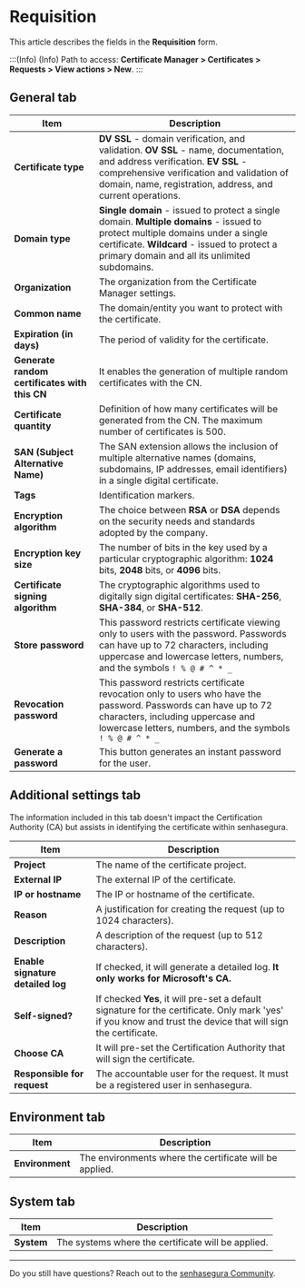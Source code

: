 # Requisition

This article describes the fields in the **Requisition** form.

<!-- Fix callout -->
:::(Info) (Info)
Path to access: **Certificate Manager > Certificates > Requests > View actions > New**.
:::

## General tab

| Item | Description |
| -- |  -- |
| **Certificate type** | **DV SSL** - domain verification, and validation. **OV SSL** - name, documentation, and address verification. **EV SSL** - comprehensive verification and validation of domain, name, registration, address, and current operations. |
| **Domain type** | **Single domain** - issued to protect a single domain. **Multiple domains** - issued to protect multiple domains under a single certificate. **Wildcard** - issued to protect a primary domain and all its unlimited subdomains. |
| **Organization** | The organization from the Certificate Manager settings. |
| **Common name** | The domain/entity you want to protect with the certificate. |
| **Expiration (in days)** | The period of validity for the certificate. |
| **Generate random certificates with this CN** | It enables the generation of multiple random certificates with the CN. |
| **Certificate quantity** | Definition of how many certificates will be generated from the CN. The maximum number of certificates is 500. |
| **SAN (Subject Alternative Name)** | The SAN extension allows the inclusion of multiple alternative names (domains, subdomains, IP addresses, email identifiers) in a single digital certificate. |
| **Tags**|Identification markers. |
| **Encryption algorithm** | The choice between **RSA** or **DSA** depends on the security needs and standards adopted by the company. |
| **Encryption key size** | The number of bits in the key used by a particular cryptographic algorithm: **1024** bits, **2048** bits, or **4096** bits. |
| **Certificate signing algorithm** | The cryptographic algorithms used to digitally sign digital certificates: **SHA-256**, **SHA-384**, or **SHA-512**. |
| **Store password** | This password restricts certificate viewing only to users with the password. Passwords can have up to 72 characters, including uppercase and lowercase letters, numbers, and the symbols ```! % @ # ^ * _``` |
| **Revocation password** | This password restricts certificate revocation only to users who have the password. Passwords can have up to 72 characters, including uppercase and lowercase letters, numbers, and the symbols ```! % @ # ^ * _``` |
| **Generate a password** | This button generates an instant password for the user. |

## Additional settings tab

The information included in this tab doesn't impact the Certification Authority (CA) but assists in identifying the certificate within senhasegura.

| Item | Description |
| -- | -- |
| **Project** | The name of the certificate project. |
| **External IP** | The external IP of the certificate. |
| **IP or hostname** | The IP or hostname of the certificate. |
| **Reason** | A justification for creating the request (up to 1024 characters). |
| **Description** | A description of the request (up to 512 characters). |
| **Enable signature detailed log** | If checked, it will generate a detailed log. **It only works for Microsoft's CA.** |
| **Self-signed?** | If checked **Yes**, it will pre-set a default signature for the certificate. Only mark 'yes' if you know and trust the device that will sign the certificate. |
| **Choose CA** | It will pre-set the Certification Authority that will sign the certificate. |
| **Responsible for request** | The accountable user for the request. It must be a registered user in senhasegura. |

## Environment tab

| Item | Description |
| -- | -- |
| **Environment** | The environments where the certificate will be applied. |

## System tab

| Item | Description |
| -- | -- |
| **System** | The systems where the certificate will be applied. |

---
Do you still have questions? Reach out to the [senhasegura Community](https://community.senhasegura.io/).

